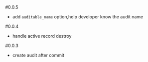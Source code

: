 #0.0.5
* add `auditable_name` option,help developer know the audit name

#0.0.4
* handle active record destroy

#0.0.3
* create audit after commit
